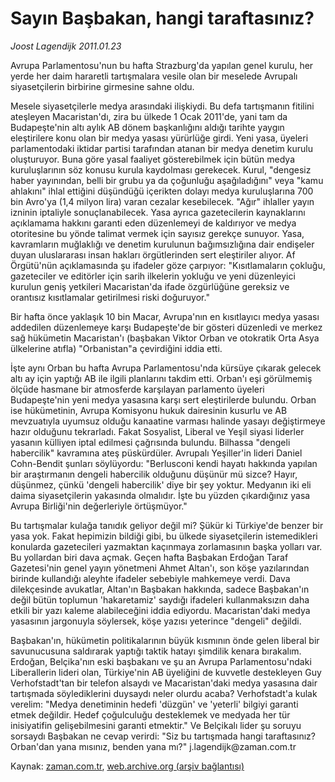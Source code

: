 # Sayın Başbakan, hangi taraftasınız?

*Joost Lagendijk 2011.01.23*

<td class="columnist-detail">
<p>Avrupa Parlamentosu'nun bu hafta Strazburg'da yapılan genel kurulu, her yerde her daim hararetli tartışmalara vesile olan bir meselede Avrupalı siyasetçilerin birbirine girmesine sahne oldu.</p>
<p>
<div id="haberMetinDiv">
<p>Mesele siyasetçilerle medya arasındaki ilişkiydi. Bu defa tartışmanın fitilini ateşleyen Macaristan'dı, zira bu ülkede 1 Ocak 2011'de, yani tam da Budapeşte'nin altı aylık AB dönem başkanlığını aldığı tarihte yaygın eleştirilere konu olan bir medya yasası yürürlüğe girdi. Yeni yasa, üyeleri parlamentodaki iktidar partisi tarafından atanan bir medya denetim kurulu oluşturuyor. Buna göre yasal faaliyet gösterebilmek için bütün medya kuruluşlarının söz konusu kurula kaydolması gerekecek. Kurul, "dengesiz haber yayınından, belli bir grubu ya da çoğunluğu aşağıladığını" veya "kamu ahlakını" ihlal ettiğini düşündüğü içerikten dolayı medya kuruluşlarına 700 bin Avro'ya (1,4 milyon lira) varan cezalar kesebilecek. "Ağır" ihlaller yayın izninin iptaliyle sonuçlanabilecek. Yasa ayrıca gazetecilerin kaynaklarını açıklamama hakkını garanti eden düzenlemeyi de kaldırıyor ve medya otoritesine bu yönde talimat vermek için sayısız gerekçe sunuyor. Yasa, kavramların muğlaklığı ve denetim kurulunun bağımsızlığına dair endişeler duyan uluslararası insan hakları örgütlerinden sert eleştiriler alıyor. Af Örgütü'nün açıklamasında şu ifadeler göze çarpıyor: "Kısıtlamaların çokluğu, gazeteciler ve editörler için sarih ilkelerin yokluğu ve yeni düzenleyici kurulun geniş yetkileri Macaristan'da ifade özgürlüğüne gereksiz ve orantısız kısıtlamalar getirilmesi riski doğuruyor."
<p>Bir hafta önce yaklaşık 10 bin Macar, Avrupa'nın en kısıtlayıcı medya yasası addedilen düzenlemeye karşı Budapeşte'de bir gösteri düzenledi ve merkez sağ hükümetin Macaristan'ı (başbakan Viktor Orban ve otokratik Orta Asya ülkelerine atıfla) "Orbanistan"a çevirdiğini iddia etti.
<p>İşte aynı Orban bu hafta Avrupa Parlamentosu'nda kürsüye çıkarak gelecek altı ay için yaptığı AB ile ilgili planlarını takdim etti. Orban'ı eşi görülmemiş ölçüde hasmane bir atmosferde karşılayan parlamento üyeleri Budapeşte'nin yeni medya yasasına karşı sert eleştirilerde bulundu. Orban ise hükümetinin, Avrupa Komisyonu hukuk dairesinin kusurlu ve AB mevzuatıyla uyumsuz olduğu kanaatine varması halinde yasayı değiştirmeye hazır olduğunu tekrarladı. Fakat Sosyalist, Liberal ve Yeşil siyasi liderler yasanın külliyen iptal edilmesi çağrısında bulundu. Bilhassa "dengeli habercilik" kavramına ateş püskürdüler. Avrupalı Yeşiller'in lideri Daniel Cohn-Bendit şunları söylüyordu: "Berlusconi kendi hayatı hakkında yapılan bir araştırmanın dengeli habercilik olduğunu düşünür mü sizce? Hayır, düşünmez, çünkü 'dengeli habercilik' diye bir şey yoktur. Medyanın iki eli daima siyasetçilerin yakasında olmalıdır. İşte bu yüzden çıkardığınız yasa Avrupa Birliği'nin değerleriyle örtüşmüyor."
<p>Bu tartışmalar kulağa tanıdık geliyor değil mi? Şükür ki Türkiye'de benzer bir yasa yok. Fakat hepimizin bildiği gibi, bu ülkede siyasetçilerin istemedikleri konularda gazetecileri yazmaktan kaçınmaya zorlamasının başka yolları var. Bu yollardan biri dava açmak. Geçen hafta Başbakan Erdoğan Taraf Gazetesi'nin genel yayın yönetmeni Ahmet Altan'ı, son köşe yazılarından birinde kullandığı aleyhte ifadeler sebebiyle mahkemeye verdi. Dava dilekçesinde avukatlar, Altan'ın Başbakan hakkında, sadece Başbakan'ın değil bütün toplumun 'hakaretamiz' saydığı ifadeleri kullanmaksızın daha etkili bir yazı kaleme alabileceğini iddia ediyordu. Macaristan'daki medya yasasının jargonuyla söylersek, köşe yazısı yeterince "dengeli" değildi.
<p>Başbakan'ın, hükümetin politikalarının büyük kısmının önde gelen liberal bir savunucusuna saldırarak yaptığı taktik hatayı şimdilik kenara bırakalım. Erdoğan, Belçika'nın eski başbakanı ve şu an Avrupa Parlamentosu'ndaki Liberallerin lideri olan, Türkiye'nin AB üyeliğini de kuvvetle destekleyen Guy Verhofstadt'tan bir telefon alsaydı ve Macaristan'daki medya yasasına dair tartışmada söylediklerini duysaydı neler olurdu acaba? Verhofstadt'a kulak verelim: "Medya denetiminin hedefi 'düzgün' ve 'yeterli' bilgiyi garanti etmek değildir. Hedef çoğulculuğu desteklemek ve medyada her tür inisiyatifin gelişebilmesini garanti etmektir." Ve Belçikalı lider şu soruyu sorsaydı Başbakan ne cevap verirdi: "Siz bu tartışmada hangi taraftasınız? Orban'dan yana mısınız, benden yana mı?" j.lagendijk@zaman.com.tr</p></p></p></p></p></div>
</p>
<a href="http://web.archive.org/web/20110223210722/mailto:j.lagendijk@zaman.com.tr">
</a></td>

Kaynak: [zaman.com.tr](http://zaman.com.tr/yazar.do?yazino=1082944), [web.archive.org (arşiv bağlantısı)](http://web.archive.org/web/20110223210722/http://www.zaman.com.tr:80/yazar.do?yazino=1082944)
